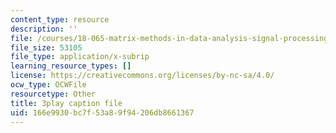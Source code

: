 ```yaml
---
content_type: resource
description: ''
file: /courses/18-065-matrix-methods-in-data-analysis-signal-processing-and-machine-learning-spring-2018/166e9930bc7f53a89f94206db8661367_MuEW9pG9oxE.vtt
file_size: 53105
file_type: application/x-subrip
learning_resource_types: []
license: https://creativecommons.org/licenses/by-nc-sa/4.0/
ocw_type: OCWFile
resourcetype: Other
title: 3play caption file
uid: 166e9930-bc7f-53a8-9f94-206db8661367
---
```

